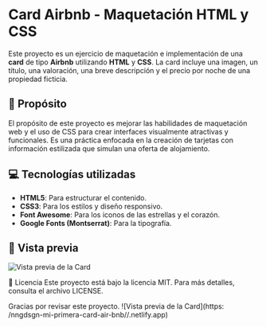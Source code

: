 # Card Airbnb - Maquetación HTML y CSS

Este proyecto es un ejercicio de maquetación e implementación de una **card** de tipo **Airbnb** utilizando **HTML** y **CSS**. La card incluye una imagen, un título, una valoración, una breve descripción y el precio por noche de una propiedad ficticia.

## 🚀 Propósito

El propósito de este proyecto es mejorar las habilidades de maquetación web y el uso de CSS para crear interfaces visualmente atractivas y funcionales. Es una práctica enfocada en la creación de tarjetas con información estilizada que simulan una oferta de alojamiento.

## 💻 Tecnologías utilizadas

- **HTML5**: Para estructurar el contenido.
- **CSS3**: Para los estilos y diseño responsivo.
- **Font Awesome**: Para los iconos de las estrellas y el corazón.
- **Google Fonts (Montserrat)**: Para la tipografía.

## 📸 Vista previa

![Vista previa de la Card](https://nngdsgn-mi-primera-card-air-bnb.netlify.app/)

📜 Licencia
Este proyecto está bajo la licencia MIT. Para más detalles, consulta el archivo LICENSE.

Gracias por revisar este proyecto. 
![Vista previa de la Card](https: /nngdsgn-mi-primera-card-air-bnb//.netlify.app)
